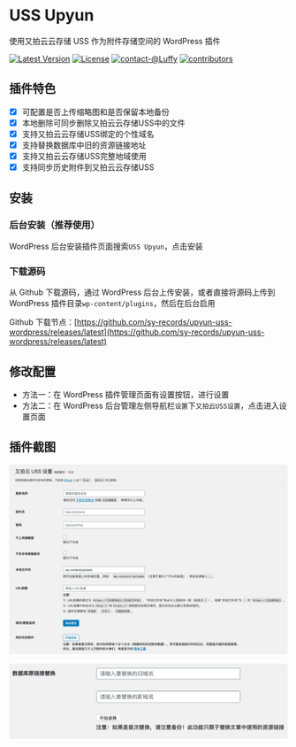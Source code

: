 # USS Upyun

使用又拍云云存储 USS 作为附件存储空间的 WordPress 插件

[![Latest Version](https://img.shields.io/github/release/sy-records/upyun-uss-wordpress.svg?style=flat-square)](https://github.com/sy-records/upyun-uss-wordpress/releases)
[![License](https://img.shields.io/github/license/sy-records/upyun-uss-wordpress?color=blue)](LICENSE)
[![contact-@Luffy](https://img.shields.io/badge/contact-@Luffy-blue.svg)](https://qq52o.me)
[![contributors](https://img.shields.io/github/contributors/sy-records/upyun-uss-wordpress?color=blue)](https://github.com/sy-records/upyun-uss-wordpress/graphs/contributors)

## 插件特色

* [x] 可配置是否上传缩略图和是否保留本地备份
* [x] 本地删除可同步删除又拍云云存储USS中的文件
* [x] 支持又拍云云存储USS绑定的个性域名
* [x] 支持替换数据库中旧的资源链接地址
* [x] 支持又拍云云存储USS完整地域使用
* [x] 支持同步历史附件到又拍云云存储USS

## 安装

### 后台安装（推荐使用）

WordPress 后台安装插件页面搜索`USS Upyun`，点击安装

### 下载源码

从 Github 下载源码，通过 WordPress 后台上传安装，或者直接将源码上传到 WordPress 插件目录`wp-content/plugins`，然后在后台启用

Github 下载节点：[https://github.com/sy-records/upyun-uss-wordpress/releases/latest](https://github.com/sy-records/upyun-uss-wordpress/releases/latest)

## 修改配置

* 方法一：在 WordPress 插件管理页面有设置按钮，进行设置
* 方法二：在 WordPress 后台管理左侧导航栏`设置`下`又拍云USS设置`，点击进入设置页面

## 插件截图

![设置页面](screenshot-1.png)

![update-wordpress-posts-photos.png](screenshot-2.png)
